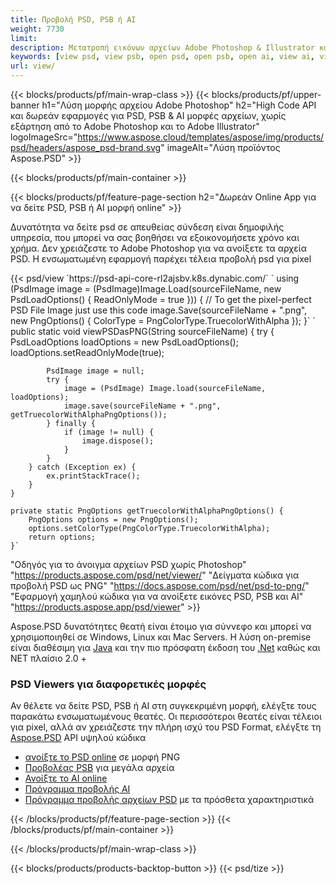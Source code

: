 ```yaml
---
title: Προβολή PSD, PSB ή AI
weight: 7730
limit: 
description: Μετατροπή εικόνων αρχείων Adobe Photoshop & Illustrator και άλλων μορφών
keywords: [view psd, view psb, open psd, open psb, open ai, view ai, view image, open photoshop file, open illustrator file]
url: view/
---
```


{{< blocks/products/pf/main-wrap-class >}}
{{< blocks/products/pf/upper-banner h1="Λύση μορφής αρχείου Adobe Photoshop" h2="High Code API και δωρεάν εφαρμογές για PSD, PSB & AI μορφές αρχείων, χωρίς εξάρτηση από το Adobe Photoshop και το Adobe Illustrator" logoImageSrc="https://www.aspose.cloud/templates/aspose/img/products/psd/headers/aspose_psd-brand.svg" imageAlt="Λύση προϊόντος Aspose.PSD" >}}

{{< blocks/products/pf/main-container >}}

{{< blocks/products/pf/feature-page-section h2="Δωρεάν Online App για να δείτε PSD, PSB ή AI μορφή online" >}}
<p>Δυνατότητα να δείτε psd σε απευθείας σύνδεση είναι δημοφιλής υπηρεσία, που μπορεί να σας βοηθήσει να εξοικονομήσετε χρόνο και χρήμα. Δεν χρειάζεστε το Adobe Photoshop για να ανοίξετε τα αρχεία PSD. Η ενσωματωμένη εφαρμογή παρέχει τέλεια προβολή psd για pixel</p>
{{< psd/view `https://psd-api-core-rl2ajsbv.k8s.dynabic.com/` 
`    using (PsdImage image = (PsdImage)Image.Load(sourceFileName, new PsdLoadOptions() { ReadOnlyMode = true }))
    {
        // To get the pixel-perfect PSD File Image just use this code
        image.Save(sourceFileName + ".png",  new PngOptions() {  ColorType = PngColorType.TruecolorWithAlpha });
    }` 
	`    public static void viewPSDasPNG(String sourceFileName) {
        try {
            PsdLoadOptions loadOptions = new PsdLoadOptions();
            loadOptions.setReadOnlyMode(true);
            
            PsdImage image = null;
            try {
                image = (PsdImage) Image.load(sourceFileName, loadOptions);
                image.save(sourceFileName + ".png", getTruecolorWithAlphaPngOptions());
            } finally {
                if (image != null) {
                    image.dispose();
                }
            }
        } catch (Exception ex) {
            ex.printStackTrace();
        }
    }
    
    private static PngOptions getTruecolorWithAlphaPngOptions() {
        PngOptions options = new PngOptions();
        options.setColorType(PngColorType.TruecolorWithAlpha);
        return options;
    }` 
"Οδηγός για το άνοιγμα αρχείων PSD χωρίς Photoshop" "https://products.aspose.com/psd/net/viewer/" 
"Δείγματα κώδικα για προβολή PSD ως PNG"  "https://docs.aspose.com/psd/net/psd-to-png/" 
"Εφαρμογή χαμηλού κώδικα για να ανοίξετε εικόνες PSD, PSB και AI" "https://products.aspose.app/psd/viewer" >}}
<p>Aspose.PSD δυνατότητες θεατή είναι έτοιμο για σύννεφο και μπορεί να χρησιμοποιηθεί σε Windows, Linux και Mac Servers. Η λύση on-premise είναι διαθέσιμη για <a href="https://products.aspose.com/psd/java/">Java</a> και την πιο πρόσφατη έκδοση του <a href="https://products.aspose.com/psd/net/">.Net</a> καθώς και NET πλαίσιο 2.0 +</p>

<h3 class="headingpdleft">PSD Viewers για διαφορετικές μορφές</h3>
<p>Αν θέλετε να δείτε PSD, PSB ή AI στη συγκεκριμένη μορφή, ελέγξτε τους παρακάτω ενσωματωμένους θεατές. Οι περισσότεροι θεατές είναι τέλειοι για pixel, αλλά αν χρειάζεστε την πλήρη ισχύ του PSD Format, ελέγξτε τη <a href="/psd/">Aspose.PSD</a> API υψηλού κώδικα</p>
<ul>
<li><a href="open-psd-online">ανοίξτε το PSD online</a> σε μορφή PNG</li>
<li><a href="psb">Προβολέας PSB</a> για μεγάλα αρχεία</li>
<li><a href="open-ai-online">Ανοίξτε το AI online</a></li>
<li><a href="ai">Πρόγραμμα προβολής AI</a></li>
<li><a href="/psd/view/psd-file-viewer">Πρόγραμμα προβολής αρχείων PSD</a> με τα πρόσθετα χαρακτηριστικά</li>
</ul>

{{< /blocks/products/pf/feature-page-section >}}
{{< /blocks/products/pf/main-container >}}


{{< /blocks/products/pf/main-wrap-class >}}

{{< blocks/products/products-backtop-button >}}
{{< psd/tize >}}
